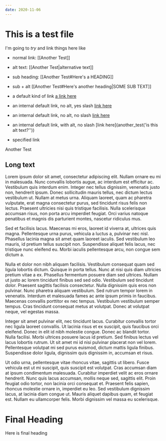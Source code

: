 ```yaml
---
date: 2020-11-06
---
```


# This is a test file
I'm going to *try* and link things here like 
- normal link: [[Another Test]]
- alt text: [[Another Test|alternative text]]
- sub heading: [[Another Test#Here's a HEADING]]
- sub + alt [[Another Test#Here's another heading|SOME SUB TEXT]]

- a default kind of link [a link here](http://google.com/)
- an internal default link, no alt, yes slash [link here](/another_test)
- an internal default link, no alt, no slash [link here](another_test)
- an internal default link, with alt, no slash [link here](another_test('is this alt text?''))
- specified link
<Link to="/another_test">Another Test</Link>


## Long text

Lorem ipsum dolor sit amet, consectetur adipiscing elit. Nullam ornare eu mi in malesuada. Nunc convallis lobortis augue, ac interdum est efficitur ac. Vestibulum quis interdum enim. Integer nec tellus dignissim, venenatis justo non, hendrerit ipsum. Donec sollicitudin mauris tellus, nec dictum lectus vestibulum ut. Nullam at metus urna. Aliquam laoreet, quam ac pharetra vulputate, erat magna consectetur purus, sed tincidunt risus felis non lectus. Praesent ultricies nisi quis tristique facilisis. Nulla scelerisque accumsan risus, non porta arcu imperdiet feugiat. Orci varius natoque penatibus et magnis dis parturient montes, nascetur ridiculus mus.

Sed et facilisis lacus. Maecenas mi eros, laoreet id viverra at, ultrices quis magna. Pellentesque urna purus, vehicula a luctus a, pulvinar nec nisl. Phasellus lacinia magna sit amet quam laoreet iaculis. Sed vestibulum leo mauris, id pretium tellus suscipit non. Suspendisse aliquet felis lacus, nec tristique nunc eleifend eu. Morbi iaculis pellentesque arcu, non congue sem dictum a.

Nulla et dolor non nibh aliquam facilisis. Vestibulum consequat quam sed ligula lobortis dictum. Quisque in porta tellus. Nunc at nisi quis diam ultricies pretium vitae a ex. Phasellus fermentum posuere diam sed ultrices. Nullam ut justo ac lorem tincidunt finibus sed sed odio. Vestibulum sed tincidunt dolor. Praesent sagittis facilisis consectetur. Nulla dignissim quis eros non pulvinar. Nunc pharetra aliquam vestibulum. Sed rutrum tempor lorem in venenatis. Interdum et malesuada fames ac ante ipsum primis in faucibus. Maecenas convallis porttitor ex nec tempus. Vestibulum vestibulum semper tempus. Cras tincidunt consequat metus at volutpat. Donec at volutpat neque, vel egestas massa.

Integer sit amet pulvinar elit, nec tincidunt lacus. Curabitur convallis tortor nec ligula laoreet convallis. Ut lacinia risus et ex suscipit, quis faucibus orci eleifend. Donec in elit id nibh molestie congue. Donec ac blandit tortor. Nulla facilisi. Morbi ultrices posuere lacus id pretium. Sed finibus lectus vel lacus lobortis rutrum. Ut sit amet mi id nisi pulvinar placerat non vel lorem. Pellentesque volutpat mi sed purus euismod, dictum mattis ligula finibus. Suspendisse dolor ligula, dignissim quis dignissim in, accumsan et risus.

Ut odio urna, pellentesque vitae rhoncus vitae, sagittis ut libero. Fusce vehicula est ut mi suscipit, quis suscipit est volutpat. Cras accumsan diam at ipsum condimentum malesuada. Curabitur imperdiet velit ac eros ornare hendrerit. Nunc quis lacus accumsan, mollis neque sed, sagittis elit. Proin feugiat odio tortor, non lacinia orci consequat et. Praesent felis sapien, rhoncus molestie ornare in, imperdiet eu leo. Sed vestibulum dignissim lacus, at lacinia diam congue ut. Mauris aliquet dapibus quam, et feugiat est. Nullam eu ullamcorper felis. Morbi dignissim vel massa eu scelerisque.

# Final Heading
Here is final heading